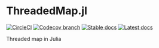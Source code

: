 # ThreadedMap.jl

[![CircleCI](https://img.shields.io/circleci/build/github/marekdedic/ThreadedMap.jl/master.svg)](https://circleci.com/gh/marekdedic/ThreadedMap.jl/tree/master) [![Codecov branch](https://img.shields.io/codecov/c/github/marekdedic/ThreadedMap.jl/master.svg)](https://codecov.io/gh/marekdedic/ThreadedMap.jl/branch/master) [![Stable docs](https://img.shields.io/badge/docs-stable-blue.svg)](https://marekdedic.github.io/ThreadedMap.jl/stable/) [![Latest docs](https://img.shields.io/badge/docs-latest-blue.svg)](https://marekdedic.github.io/ThreadedMap.jl/latest/)

Threaded map in Julia
